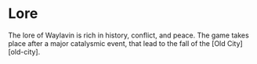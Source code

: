 # Lore

The lore of Waylavin is rich in history, conflict, and peace.
The game takes place after a major catalysmic event, that lead to the fall of the [Old City][old-city].
